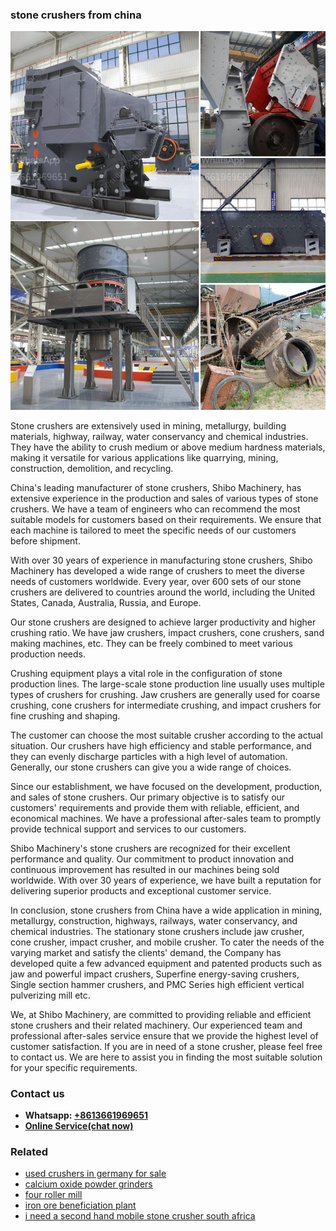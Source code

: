 <h3>stone crushers from china</h3><img src='1708323071.jpg' alt=''><p>Stone crushers are extensively used in mining, metallurgy, building materials, highway, railway, water conservancy and chemical industries. They have the ability to crush medium or above medium hardness materials, making it versatile for various applications like quarrying, mining, construction, demolition, and recycling.</p><p>China's leading manufacturer of stone crushers, Shibo Machinery, has extensive experience in the production and sales of various types of stone crushers. We have a team of engineers who can recommend the most suitable models for customers based on their requirements. We ensure that each machine is tailored to meet the specific needs of our customers before shipment.</p><p>With over 30 years of experience in manufacturing stone crushers, Shibo Machinery has developed a wide range of crushers to meet the diverse needs of customers worldwide. Every year, over 600 sets of our stone crushers are delivered to countries around the world, including the United States, Canada, Australia, Russia, and Europe.</p><p>Our stone crushers are designed to achieve larger productivity and higher crushing ratio. We have jaw crushers, impact crushers, cone crushers, sand making machines, etc. They can be freely combined to meet various production needs.</p><p>Crushing equipment plays a vital role in the configuration of stone production lines. The large-scale stone production line usually uses multiple types of crushers for crushing. Jaw crushers are generally used for coarse crushing, cone crushers for intermediate crushing, and impact crushers for fine crushing and shaping.</p><p>The customer can choose the most suitable crusher according to the actual situation. Our crushers have high efficiency and stable performance, and they can evenly discharge particles with a high level of automation. Generally, our stone crushers can give you a wide range of choices.</p><p>Since our establishment, we have focused on the development, production, and sales of stone crushers. Our primary objective is to satisfy our customers' requirements and provide them with reliable, efficient, and economical machines. We have a professional after-sales team to promptly provide technical support and services to our customers.</p><p>Shibo Machinery's stone crushers are recognized for their excellent performance and quality. Our commitment to product innovation and continuous improvement has resulted in our machines being sold worldwide. With over 30 years of experience, we have built a reputation for delivering superior products and exceptional customer service.</p><p>In conclusion, stone crushers from China have a wide application in mining, metallurgy, construction, highways, railways, water conservancy, and chemical industries. The stationary stone crushers include jaw crusher, cone crusher, impact crusher, and mobile crusher. To cater the needs of the varying market and satisfy the clients' demand, the Company has developed quite a few advanced equipment and patented products such as jaw and powerful impact crushers, Superfine energy-saving crushers, Single section hammer crushers, and PMC Series high efficient vertical pulverizing mill etc.</p><p>We, at Shibo Machinery, are committed to providing reliable and efficient stone crushers and their related machinery. Our experienced team and professional after-sales service ensure that we provide the highest level of customer satisfaction. If you are in need of a stone crusher, please feel free to contact us. We are here to assist you in finding the most suitable solution for your specific requirements.</p><h3>Contact us</h3><ul><li><strong>Whatsapp:&nbsp;<a href="https://wa.me/8613661969651">+8613661969651</a></strong></li><li><a href="https://swt.shibang-china.com/?git&amp;zhl&amp;stone crushers from china"><strong>Online Service(chat now)</strong></a></li></ul><h3>Related</h3><ul><li><a href='used crushers in germany for sale.md'>used crushers in germany for sale</a></li><li><a href='calcium oxide powder grinders.md'>calcium oxide powder grinders</a></li><li><a href='four roller mill.md'>four roller mill</a></li><li><a href='iron ore beneficiation plant.md'>iron ore beneficiation plant</a></li><li><a href='i need a second hand mobile stone crusher south africa.md'>i need a second hand mobile stone crusher south africa</a></li></ul>